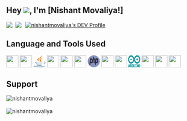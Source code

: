 ## Hey <img src="https://github.com/TheDudeThatCode/TheDudeThatCode/blob/master/Assets/Hi.gif" width="29px">, I'm [Nishant Movaliya!] 

<!--
**nishantmovaliya/nishantmovaliya** is a ✨ _special_ ✨ repository because its `README.md` (this file) appears on your GitHub profile.

Here are some ideas to get you started:

- 🔭 I’m currently working on ...
- 🌱 I’m currently learning ...
- 👯 I’m looking to collaborate on ...
- 🤔 I’m looking for help with ...
- 💬 Ask me about ...
- 📫 How to reach me: ...
- 😄 Pronouns: ...
- ⚡ Fun fact: ...
-->
<a href="https://dev.to/nishantmovaliya">
  <img src="https://d2fltix0v2e0sb.cloudfront.net/dev-badge.svg" alt="nishantmovaliya's DEV Profile" height="30" width="30">
</a>
<a href="https://www.linkedin.com/in/nishant-movaliya-6b8813169/">
  <img align="left" width="24px" src="https://cdn.jsdelivr.net/npm/simple-icons@v3/icons/linkedin.svg"  />
</a>
<a href="mailto:nishantpatel7042@gmail.com">
  <img align="left" width="26px" src="https://cdn.jsdelivr.net/npm/simple-icons@v3/icons/gmail.svg" />
</a>

## Language and Tools Used
<p>
 <img height="32" width="32" src="https://raw.githubusercontent.com/gilbarbara/logos/c122ccfcfdb15d9958a85696ff2460ac3b01f8ca/logos/c.svg" />
 <img height="32" width="32" src="https://raw.githubusercontent.com/gilbarbara/logos/c122ccfcfdb15d9958a85696ff2460ac3b01f8ca/logos/c-plusplus.svg" />
 <img height="32" width="32" src="https://raw.githubusercontent.com/gilbarbara/logos/c122ccfcfdb15d9958a85696ff2460ac3b01f8ca/logos/java.svg" />
 <img height="32" width="32" src="https://raw.githubusercontent.com/gilbarbara/logos/c122ccfcfdb15d9958a85696ff2460ac3b01f8ca/logos/python.svg" />
 <img height="32" width="32" src="https://raw.githubusercontent.com/gilbarbara/logos/c122ccfcfdb15d9958a85696ff2460ac3b01f8ca/logos/html-5.svg" />
 <img height="32" width="32" src="https://raw.githubusercontent.com/gilbarbara/logos/c122ccfcfdb15d9958a85696ff2460ac3b01f8ca/logos/css-3.svg" />
 <img height="32" width="32" src="https://raw.githubusercontent.com/gilbarbara/logos/c122ccfcfdb15d9958a85696ff2460ac3b01f8ca/logos/php.svg" />
 <img height="32" width="32" src="https://raw.githubusercontent.com/gilbarbara/logos/c122ccfcfdb15d9958a85696ff2460ac3b01f8ca/logos/github.svg" />
 <img height="32" width="32" src="https://cdn.jsdelivr.net/npm/simple-icons@v3/icons/anaconda.svg" />
 <img height="32" width="32" src="https://raw.githubusercontent.com/gilbarbara/logos/c122ccfcfdb15d9958a85696ff2460ac3b01f8ca/logos/arduino.svg" />
 <img height="32" width="32" src="https://cdn.jsdelivr.net/npm/simple-icons@v3/icons/androidstudio.svg" />
 <img height="32" width="32" src="https://cdn.jsdelivr.net/npm/simple-icons@v3/icons/adobepremierepro.svg" />
 <img height="32" width="32" src="https://cdn.jsdelivr.net/npm/simple-icons@v3/icons/jupyter.svg" />
 </p>

## Support

<p>
<img src="https://github-readme-stats.vercel.app/api/top-langs?username=nishantmovaliya&show_icons=true&locale=en&layout=compact" alt="nishantmovaliya" /><br><br>
<img src="https://github-readme-stats.vercel.app/api?username=nishantmovaliya&show_icons=true&locale=en&theme=radical" alt="nishantmovaliya" />
</p>

